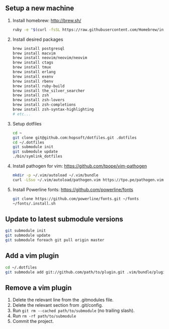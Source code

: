 ## Setup a new machine

1. Install homebrew: http://brew.sh/

    ```sh
    ruby -e "$(curl -fsSL https://raw.githubusercontent.com/Homebrew/install/master/install)"
    ```

1. Install desired packages

    ```sh
    brew install postgresql
    brew install macvim
    brew install neovim/neovim/neovim
    brew install ctags
    brew install tmux
    brew install erlang
    brew install exenv
    brew install rbenv
    brew install ruby-build
    brew install the_silver_searcher
    brew install zsh
    brew install zsh-lovers
    brew install zsh-completions
    brew install zsh-syntax-highlighting
    # etc...
    ```

1. Setup dotfiles

    ```sh
    cd ~
    git clone git@github.com:hopsoft/dotfiles.git .dotfiles
    cd ~/.dotfiles
    git submodule init
    git submodule update
    ./bin/symlink_dotfiles
    ```

1. Install pathogen for vim: https://github.com/tpope/vim-pathogen

    ```sh
    mkdir -p ~/.vim/autoload ~/.vim/bundle
    curl -LSso ~/.vim/autoload/pathogen.vim https://tpo.pe/pathogen.vim
    ```

1. Install Powerline fonts: https://github.com/powerline/fonts

    ```sh
    git clone https://github.com/powerline/fonts.git ~/fonts
    ~/fonts/.install.sh
    ```

## Update to latest submodule versions

```sh
git submodule init
git submodule update
git submodule foreach git pull origin master
```

## Add a vim plugin

```sh
cd ~/.dotfiles
git submodule add git://github.com/path/to/plugin.git .vim/bundle/plugin_name
```

## Remove a vim plugin

1. Delete the relevant line from the .gitmodules file.
1. Delete the relevant section from .git/config.
1. Run `git rm --cached path/to/submodule` (no trailing slash).
1. Run `rm -rf path/to/submodule`
1. Commit the project.

